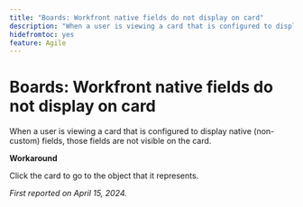 ```yaml
---
title: "Boards: Workfront native fields do not display on card"
description: "When a user is viewing a card that is configured to display native (non-custom) fields, those fields are not visible on the card."
hidefromtoc: yes
feature: Agile
---
```


# Boards: Workfront native fields do not display on card

When a user is viewing a card that is configured to display native (non-custom) fields, those fields are not visible on the card.

**Workaround**

Click the card to go to the object that it represents.

_First reported on April 15, 2024._
